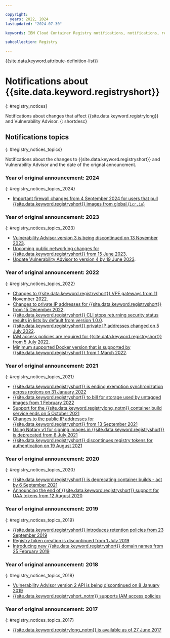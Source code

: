 ```yaml
---

copyright:
  years: 2022, 2024
lastupdated: "2024-07-30"

keywords: IBM Cloud Container Registry notifications, notifications, registry, changes, iam

subcollection: Registry

---
```


{{site.data.keyword.attribute-definition-list}}

# Notifications about {{site.data.keyword.registryshort}}
{: #registry_notices}

Notifications about changes that affect {{site.data.keyword.registrylong}} and Vulnerability Advisor.
{: shortdesc}

## Notifications topics
{: #registry_notices_topics}

Notifications about the changes to {{site.data.keyword.registryshort}} and Vulnerability Advisor and the date of the orignal announcment.

### Year of original announcement: 2024
{: #registry_notices_topics_2024}

- [Important firewall changes from 4 September 2024 for users that pull {{site.data.keyword.registryshort}} images from global (`icr.io`)](/docs/Registry?topic=Registry-registry_notices_firewall)

### Year of original announcement: 2023
{: #registry_notices_topics_2023}

- [Vulnerability Advisor version 3 is being discontinued on 13 November 2023](/docs/Registry?topic=Registry-registry_notices_va_v3).
- [Upcoming public networking changes for {{site.data.keyword.registryshort}} from 15 June 2023](/docs/Registry?topic=Registry-registry_notices_wildcard_domains).
- [Update Vulnerability Advisor to version 4 by 19 June 2023](/docs/Registry?topic=Registry-registry_notices_va_v4).

### Year of original announcement: 2022
{: #registry_notices_topics_2022}

- [Changes to {{site.data.keyword.registryshort}} VPE gateways from 11 November 2022](/docs/Registry?topic=Registry-registry_notices_vpe).
- [Changes to private IP addresses for {{site.data.keyword.registryshort}} from 15 December 2022](/docs/Registry?topic=Registry-registry_notices_ip_address).
- [{{site.data.keyword.registryshort}} CLI stops returning security status results in lists by default from version 1.0.0](/docs/Registry?topic=Registry-registry_notices_lists).
- [{{site.data.keyword.registryshort}} private IP addresses changed on 5 July 2022](/docs/Registry?topic=Registry-registry_notices_iam_private_network).
- [IAM access policies are required for {{site.data.keyword.registryshort}} from 5 July 2022](/docs/Registry?topic=Registry-registry_notices_iam_policy).
- [Minimum supported Docker version that is supported by {{site.data.keyword.registryshort}} from 1 March 2022](/docs/Registry?topic=Registry-registry_notices_docker).

### Year of original announcement: 2021
{: #registry_notices_topics_2021}

- [{{site.data.keyword.registryshort}} is ending exemption synchronization across regions on 31 January 2022](/docs/Registry?topic=Registry-registry_notices_exemptions)
- [{{site.data.keyword.registryshort}} to bill for storage used by untagged images from 1 February 2022](/docs/Registry?topic=Registry-registry_notices_billing)
- [Support for the {{site.data.keyword.registrylong_notm}} container build service ends on 5 October 2021](/docs/Registry?topic=Registry-registry_notices_cont_builds_eos)
- [Changes to the public IP addresses for {{site.data.keyword.registryshort}} from 13 September 2021](/docs/Registry?topic=Registry-registry_notices_public_ip_address)
- [Using Notary v1 for signing images in {{site.data.keyword.registryshort}} is deprecated from 8 July 2021](/docs/Registry?topic=Registry-registry_notices_notaryv1)
- [{{site.data.keyword.registryshort}} discontinues registry tokens for authentication on 19 August 2021](/docs/Registry?topic=Registry-registry_notices_token_auth)

### Year of original announcement: 2020
{: #registry_notices_topics_2020}

- [{{site.data.keyword.registryshort}} is deprecating container builds - act by 6 September 2021](/docs/Registry?topic=Registry-registry_notices_container_builds)
- [Announcing the end of {{site.data.keyword.registryshort}} support for UAA tokens from 12 August 2020](/docs/Registry?topic=Registry-registry_notices_uaa_token)

### Year of original announcement: 2019
{: #registry_notices_topics_2019}

- [{{site.data.keyword.registryshort}} introduces retention policies from 23 September 2019](/docs/Registry?topic=Registry-registry_notices_retention)
- [Registry token creation is discontinued from 1 July 2019](/docs/Registry?topic=Registry-registry_notices_token)
- [Introducing new {{site.data.keyword.registryshort}} domain names from 25 February 2019](/docs/Registry?topic=Registry-registry_notices_domain_names)

### Year of original announcement: 2018
{: #registry_notices_topics_2018}

- [Vulnerability Advisor version 2 API is being discontinued on 8 January 2019](/docs/Registry?topic=Registry-registry_notices_va_v2_dep)
- [{{site.data.keyword.registryshort_notm}} supports IAM access policies](/docs/Registry?topic=Registry-registry_notices_iam_support)


### Year of original announcement: 2017
{: #registry_notices_topics_2017}

- [{{site.data.keyword.registrylong_notm}} is available as of 27 June 2017](/docs/Registry?topic=Registry-registry_notices_ibcr)
